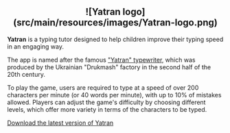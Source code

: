 <h2 style="text-align: center;">![Yatran logo](src/main/resources/images/Yatran-logo.png)</h2>

**Yatran** is a typing tutor designed to help children improve their typing speed in an engaging way.

The app is named after the
famous ["Yatran" typewriter](https://uk.wikipedia.org/wiki/%D0%AF%D1%82%D1%80%D0%B0%D0%BD%D1%8C_(%D0%B4%D1%80%D1%83%D0%BA%D0%B0%D1%80%D1%81%D1%8C%D0%BA%D0%B0_%D0%BC%D0%B0%D1%88%D0%B8%D0%BD%D0%BA%D0%B0)),
which was produced by the Ukrainian "Drukmash" factory in the second half of the 20th century.

To play the game, users are required to type at a speed of over 200 characters per minute (or 40 words per minute), with
up to 10% of mistakes allowed. Players can adjust the game's difficulty by choosing different levels, which offer more
variety in terms of the characters to be typed.

[Download the latest version of Yatran](https://github.com/Zhuravl/Yatran/releases/latest)
